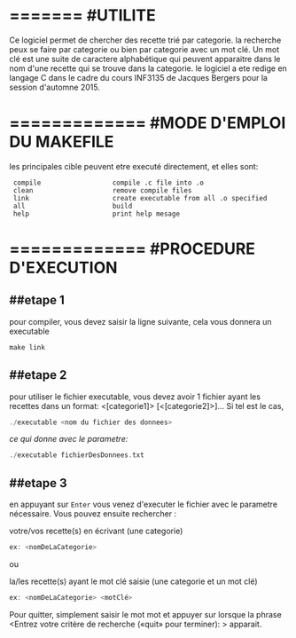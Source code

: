 =======
#UTILITE
=======
Ce logiciel permet de chercher des recette trié par categorie. la recherche peux se faire 
par categorie ou bien par categorie avec un mot clé. Un mot clé est une suite de caractere
alphabétique qui peuvent apparaitre dans le nom d'une recette qui se trouve dans la categorie. 
le logiciel a ete redige en langage C dans le cadre du cours INF3135 de Jacques Bergers pour
la session d'automne 2015.

=============
#MODE D'EMPLOI DU MAKEFILE
=============
  les principales cible peuvent etre executé directement, et elles sont:
  
     compile                  compile .c file into .o
     clean                    remove compile files
     link                     create executable from all .o specified
     all                      build 
     help                     print help mesage

=============
#PROCEDURE D'EXECUTION
=============
##etape 1
-------
pour compiler, vous devez saisir la ligne suivante, cela vous donnera un executable
```c
make link
```

##etape 2
-------
pour utiliser le fichier executable, vous devez avoir  1 fichier ayant les recettes dans un
format:<nom de la recette> <[categorie1]> [<[categorie2]>]...
Si tel est le cas,
```c
./executable <nom du fichier des donnees>
```
*ce qui donne avec le parametre:*

```c
./executable fichierDesDonnees.txt
```
##etape 3
-------
en appuyant sur `Enter` vous venez d'executer le fichier avec le parametre nécessaire.
Vous pouvez ensuite rechercher :

votre/vos recette(s) en écrivant (une categorie) 
```c
ex: <nomDeLaCategorie>
```
  ou  

la/les recette(s) ayant le mot clé saisie (une categorie et un mot clé) 
```c
ex: <nomDeLaCategorie> <motClé>
```
Pour quitter, simplement saisir le mot mot <quit> et appuyer sur <enter> lorsque 
la phrase <Entrez votre critère de recherche («quit» pour terminer): > apparait.


